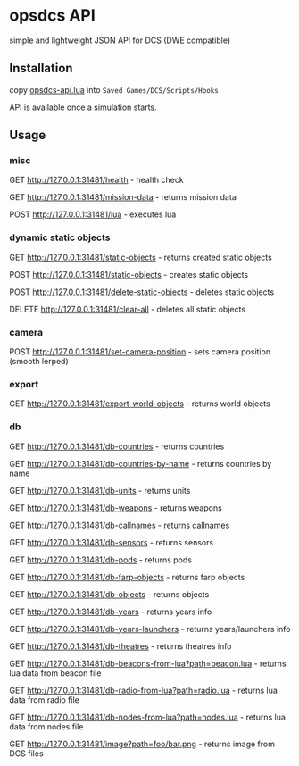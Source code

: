 # opsdcs API

simple and lightweight JSON API for DCS (DWE compatible)

## Installation

copy [opsdcs-api.lua](opsdcs-api.lua) into `Saved Games/DCS/Scripts/Hooks`

API is available once a simulation starts.

## Usage

### misc

GET http://127.0.0.1:31481/health - health check

GET http://127.0.0.1:31481/mission-data - returns mission data

POST http://127.0.0.1:31481/lua - executes lua

### dynamic static objects

GET http://127.0.0.1:31481/static-objects - returns created static objects

POST http://127.0.0.1:31481/static-objects - creates static objects

POST http://127.0.0.1:31481/delete-static-objects - deletes static objects

DELETE http://127.0.0.1:31481/clear-all - deletes all static objects

### camera

POST http://127.0.0.1:31481/set-camera-position - sets camera position (smooth lerped)

### export

GET http://127.0.0.1:31481/export-world-objects - returns world objects

### db

GET http://127.0.0.1:31481/db-countries - returns countries

GET http://127.0.0.1:31481/db-countries-by-name - returns countries by name

GET http://127.0.0.1:31481/db-units - returns units

GET http://127.0.0.1:31481/db-weapons - returns weapons

GET http://127.0.0.1:31481/db-callnames - returns callnames

GET http://127.0.0.1:31481/db-sensors - returns sensors

GET http://127.0.0.1:31481/db-pods - returns pods

GET http://127.0.0.1:31481/db-farp-objects - returns farp objects

GET http://127.0.0.1:31481/db-objects - returns objects

GET http://127.0.0.1:31481/db-years - returns years info

GET http://127.0.0.1:31481/db-years-launchers - returns years/launchers info

GET http://127.0.0.1:31481/db-theatres - returns theatres info

GET http://127.0.0.1:31481/db-beacons-from-lua?path=beacon.lua - returns lua data from beacon file

GET http://127.0.0.1:31481/db-radio-from-lua?path=radio.lua - returns lua data from radio file

GET http://127.0.0.1:31481/db-nodes-from-lua?path=nodes.lua - returns lua data from nodes file

GET http://127.0.0.1:31481/image?path=foo/bar.png - returns image from DCS files
